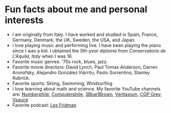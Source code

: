 # Fun facts about me and personal interests

- I am originally from Italy. I have worked and studied in Spain, France, Germany, Denmark, the UK, Sweden, the USA, and Japan.
- I love playing music and performing live. I have been playing the piano since I was a kid. I obtained the *5th-year diploma* from *Conservatorio de L'Aquila, Italy* when I was 16.
- Favorite music genres: '70s rock, blues, jazz.
- Favorite movie directors: David Lynch, Paul Tomas Anderson, Darren Aronofsky, Alejandro González Iñárritu, Paolo Sorrentino, Stanley Kubrick.
- Favorite sports: Skiing, Swimming, Windsurfing
- I love learning about math and science. My favorite YouTube channels are: [Numberphile](https://www.youtube.com/c/numberphile), [Computerphile](https://www.youtube.com/user/Computerphile), [3Blue1Brown](https://www.youtube.com/c/3blue1brown), [Veritasium](https://www.youtube.com/c/veritasium), [CGP Grey](https://www.youtube.com/greymatter), [Vsauce](https://www.youtube.com/c/vsauce1)
- Favorite podcast: [Lex Fridman](https://lexfridman.com/podcast/)